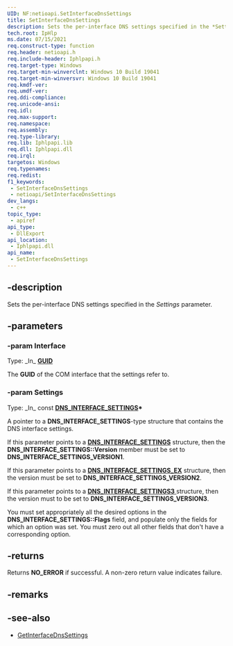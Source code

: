```yaml
---
UID: NF:netioapi.SetInterfaceDnsSettings
title: SetInterfaceDnsSettings
description: Sets the per-interface DNS settings specified in the *Settings* parameter.
tech.root: IpHlp
ms.date: 07/15/2021
req.construct-type: function
req.header: netioapi.h
req.include-header: Iphlpapi.h
req.target-type: Windows
req.target-min-winverclnt: Windows 10 Build 19041
req.target-min-winversvr: Windows 10 Build 19041
req.kmdf-ver: 
req.umdf-ver: 
req.ddi-compliance: 
req.unicode-ansi: 
req.idl: 
req.max-support: 
req.namespace: 
req.assembly: 
req.type-library: 
req.lib: Iphlpapi.lib
req.dll: Iphlpapi.dll
req.irql: 
targetos: Windows
req.typenames: 
req.redist: 
f1_keywords:
 - SetInterfaceDnsSettings
 - netioapi/SetInterfaceDnsSettings
dev_langs:
 - c++
topic_type:
 - apiref
api_type:
 - DllExport
api_location:
 - Iphlpapi.dll
api_name:
 - SetInterfaceDnsSettings
---
```


## -description

Sets the per-interface DNS settings specified in the *Settings* parameter.

## -parameters

### -param Interface

Type: \_In\_ **[GUID](/windows/win32/api/guiddef/ns-guiddef-guid)**

The **GUID** of the COM interface that the settings refer to.

### -param Settings

Type: \_In\_ const **[DNS_INTERFACE_SETTINGS](ns-netioapi-dns_interface_settings.md)\***

A pointer to a **DNS_INTERFACE_SETTINGS**-type structure that contains the DNS interface settings.

If this parameter points to a [**DNS_INTERFACE_SETTINGS**](ns-netioapi-dns_interface_settings.md) structure, then the **DNS_INTERFACE_SETTINGS::Version** member must be set to **DNS_INTERFACE_SETTINGS_VERSION1**.

If this parameter points to a [**DNS_INTERFACE_SETTINGS_EX**](/windows/win32/api/netioapi/ns-netioapi-dns_interface_settings_ex.md) structure, then the version must be set to **DNS_INTERFACE_SETTINGS_VERSION2**.

If this parameter points to a [**DNS_INTERFACE_SETTINGS3** ](/windows/win32/api/netioapi/ns-netioapi-dns_interface_settings3) structure, then the version must to be set to **DNS_INTERFACE_SETTINGS_VERSION3**.

You must set appropriately all the desired options in the **DNS_INTERFACE_SETTINGS::Flags** field, and populate only the fields for which an option was set. You must zero out all other fields that don't have a corresponding option.

## -returns

Returns **NO_ERROR** if successful. A non-zero return value indicates failure.

## -remarks

## -see-also

* [GetInterfaceDnsSettings](nf-netioapi-getinterfacednssettings.md)